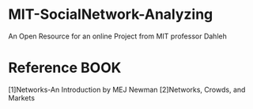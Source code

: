 # MIT-SocialNetwork-Analyzing
An Open Resource for an online Project from MIT professor Dahleh

# Reference BOOK

[1]Networks-An Introduction by MEJ Newman
[2]Networks, Crowds, and Markets
